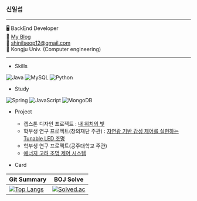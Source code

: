 ### 신일섭

---

🖥️ BackEnd Developer<br>
📌 [My Blog](https://shinscode.tistory.com/)<br>
📧 shinilseop12@gmail.com<br>
🏫 Kongju Univ. (Computer engineering)

---

* Skills

![Java](https://img.shields.io/badge/-Java-007396?style=flat-square&logo=Java&logoColor=white)
![MySQL](https://img.shields.io/badge/-MySQL-4479A1?style=flat-square&logo=mysql&logoColor=white)
![Python](https://img.shields.io/badge/-Python-3776AB?style=flat-square&logo=python&logoColor=white)

* Study

![Spring](https://img.shields.io/badge/-Spring-6DB33F?style=flat-square&logo=Spring&logoColor=white)
![JavaScript](https://img.shields.io/badge/-Javascript-F7DF1E?style=flat-square&logo=JavaScript&logoColor=orange)
![MongoDB](https://img.shields.io/badge/-MongoDB-F7DF1E?style=flat-square&logo=MongoDB&logoColor=green)

* Project
  * 캡스톤 디자인 프로젝트 : [내 위치의 빛](https://github.com/shinilseop/Capstone_Design)
  * 학부생 연구 프로젝트(창의재단 주관) : [자연광 기반 감성 제어를 실현하는 Tunable LED 조명](https://github.com/shinilseop/URP_kofac)
  * 학부생 연구 프로젝트(공주대학교 주관)
  * [에너지 고려 조명 제어 시스템](https://github.com/shinilseop/Light_System_407)

* Card

|Git Summary|BOJ Solve|
|---|---|
|[![Top Langs](https://github-readme-stats.vercel.app/api/top-langs/?username=shinilseop&layout=compact)](https://github.com/shinilseop/github-readme-stats)|[![Solved.ac](http://mazassumnida.wtf/api/generate_badge?boj=shinilseop12)](https://solved.ac/profile/shinilseop12)|
